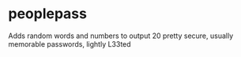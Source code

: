 peoplepass
==========

Adds random words and numbers to output 20 pretty secure, usually memorable passwords, lightly L33ted
